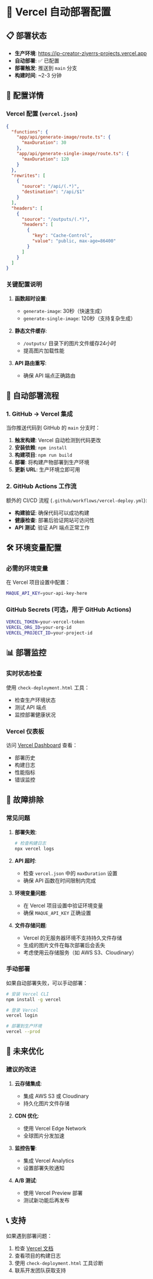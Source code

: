 # 🚀 Vercel 自动部署配置

## 📋 部署状态

- **生产环境**: https://ip-creator-ziyerrs-projects.vercel.app
- **自动部署**: ✅ 已配置
- **部署触发**: 推送到 `main` 分支
- **构建时间**: ~2-3 分钟

## 🔧 配置详情

### Vercel 配置 (`vercel.json`)

```json
{
  "functions": {
    "app/api/generate-image/route.ts": {
      "maxDuration": 30
    },
    "app/api/generate-single-image/route.ts": {
      "maxDuration": 120
    }
  },
  "rewrites": [
    {
      "source": "/api/(.*)",
      "destination": "/api/$1"
    }
  ],
  "headers": [
    {
      "source": "/outputs/(.*)",
      "headers": [
        {
          "key": "Cache-Control",
          "value": "public, max-age=86400"
        }
      ]
    }
  ]
}
```

### 关键配置说明

1. **函数超时设置**:
   - `generate-image`: 30秒（快速生成）
   - `generate-single-image`: 120秒（支持复杂生成）

2. **静态文件缓存**:
   - `/outputs/` 目录下的图片文件缓存24小时
   - 提高图片加载性能

3. **API 路由重写**:
   - 确保 API 端点正确路由

## 🔄 自动部署流程

### 1. GitHub → Vercel 集成

当你推送代码到 GitHub 的 `main` 分支时：

1. **触发构建**: Vercel 自动检测到代码更改
2. **安装依赖**: `npm install`
3. **构建项目**: `npm run build`
4. **部署**: 将构建产物部署到生产环境
5. **更新 URL**: 生产环境立即可用

### 2. GitHub Actions 工作流

额外的 CI/CD 流程 (`.github/workflows/vercel-deploy.yml`):

- **构建验证**: 确保代码可以成功构建
- **健康检查**: 部署后验证网站可访问性
- **API 测试**: 验证 API 端点正常工作

## 🛠️ 环境变量配置

### 必需的环境变量

在 Vercel 项目设置中配置：

```bash
MAQUE_API_KEY=your-api-key-here
```

### GitHub Secrets (可选，用于 GitHub Actions)

```bash
VERCEL_TOKEN=your-vercel-token
VERCEL_ORG_ID=your-org-id
VERCEL_PROJECT_ID=your-project-id
```

## 📊 部署监控

### 实时状态检查

使用 `check-deployment.html` 工具：
- 检查生产环境状态
- 测试 API 端点
- 监控部署健康状况

### Vercel 仪表板

访问 [Vercel Dashboard](https://vercel.com/dashboard) 查看：
- 部署历史
- 构建日志
- 性能指标
- 错误监控

## 🚨 故障排除

### 常见问题

1. **部署失败**:
   ```bash
   # 检查构建日志
   npx vercel logs
   ```

2. **API 超时**:
   - 检查 `vercel.json` 中的 `maxDuration` 设置
   - 确保 API 函数在时间限制内完成

3. **环境变量问题**:
   - 在 Vercel 项目设置中验证环境变量
   - 确保 `MAQUE_API_KEY` 正确设置

4. **文件存储问题**:
   - Vercel 的无服务器环境不支持持久文件存储
   - 生成的图片文件在每次部署后会丢失
   - 考虑使用云存储服务（如 AWS S3、Cloudinary）

### 手动部署

如果自动部署失败，可以手动部署：

```bash
# 安装 Vercel CLI
npm install -g vercel

# 登录 Vercel
vercel login

# 部署到生产环境
vercel --prod
```

## 🔮 未来优化

### 建议的改进

1. **云存储集成**:
   - 集成 AWS S3 或 Cloudinary
   - 持久化图片文件存储

2. **CDN 优化**:
   - 使用 Vercel Edge Network
   - 全球图片分发加速

3. **监控告警**:
   - 集成 Vercel Analytics
   - 设置部署失败通知

4. **A/B 测试**:
   - 使用 Vercel Preview 部署
   - 测试新功能后再发布

## 📞 支持

如果遇到部署问题：

1. 检查 [Vercel 文档](https://vercel.com/docs)
2. 查看项目的构建日志
3. 使用 `check-deployment.html` 工具诊断
4. 联系开发团队获取支持
